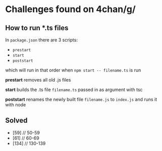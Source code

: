# Challenges found on 4chan/g/

## How to run \*.ts files
In `package.json` there are 3 scripts:
  - `prestart`
  - `start`
  - `poststart`

which will run in that order when `npm start -- filename.ts` is run

**prestart** removes all old .js files

**start** builds the .ts file `filename.ts` passed in as argument with tsc

**poststart** renames the newly built file `filename.js` to `index.js` and runs it with node

## Solved
  - [59] 	// 50-59
  - [61] 	// 60-69
  - [134] // 130-139
